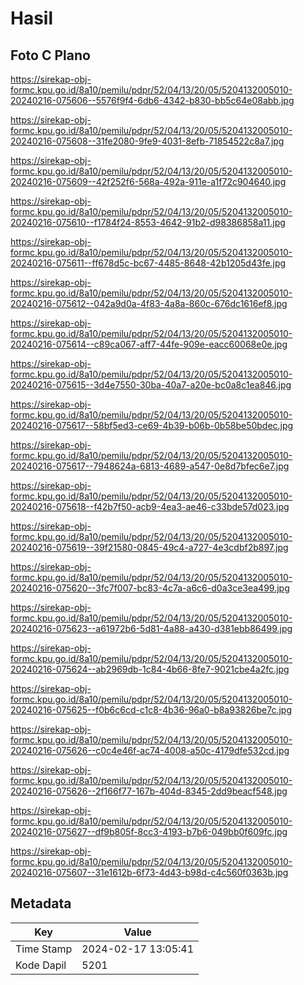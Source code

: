 # Hasil

## Foto C Plano

https://sirekap-obj-formc.kpu.go.id/8a10/pemilu/pdpr/52/04/13/20/05/5204132005010-20240216-075606--5576f9f4-6db6-4342-b830-bb5c64e08abb.jpg

https://sirekap-obj-formc.kpu.go.id/8a10/pemilu/pdpr/52/04/13/20/05/5204132005010-20240216-075608--31fe2080-9fe9-4031-8efb-71854522c8a7.jpg

https://sirekap-obj-formc.kpu.go.id/8a10/pemilu/pdpr/52/04/13/20/05/5204132005010-20240216-075609--42f252f6-568a-492a-911e-a1f72c904640.jpg

https://sirekap-obj-formc.kpu.go.id/8a10/pemilu/pdpr/52/04/13/20/05/5204132005010-20240216-075610--f1784f24-8553-4642-91b2-d98386858a11.jpg

https://sirekap-obj-formc.kpu.go.id/8a10/pemilu/pdpr/52/04/13/20/05/5204132005010-20240216-075611--ff678d5c-bc67-4485-8648-42b1205d43fe.jpg

https://sirekap-obj-formc.kpu.go.id/8a10/pemilu/pdpr/52/04/13/20/05/5204132005010-20240216-075612--042a9d0a-4f83-4a8a-860c-676dc1616ef8.jpg

https://sirekap-obj-formc.kpu.go.id/8a10/pemilu/pdpr/52/04/13/20/05/5204132005010-20240216-075614--c89ca067-aff7-44fe-909e-eacc60068e0e.jpg

https://sirekap-obj-formc.kpu.go.id/8a10/pemilu/pdpr/52/04/13/20/05/5204132005010-20240216-075615--3d4e7550-30ba-40a7-a20e-bc0a8c1ea846.jpg

https://sirekap-obj-formc.kpu.go.id/8a10/pemilu/pdpr/52/04/13/20/05/5204132005010-20240216-075617--58bf5ed3-ce69-4b39-b06b-0b58be50bdec.jpg

https://sirekap-obj-formc.kpu.go.id/8a10/pemilu/pdpr/52/04/13/20/05/5204132005010-20240216-075617--7948624a-6813-4689-a547-0e8d7bfec6e7.jpg

https://sirekap-obj-formc.kpu.go.id/8a10/pemilu/pdpr/52/04/13/20/05/5204132005010-20240216-075618--f42b7f50-acb9-4ea3-ae46-c33bde57d023.jpg

https://sirekap-obj-formc.kpu.go.id/8a10/pemilu/pdpr/52/04/13/20/05/5204132005010-20240216-075619--39f21580-0845-49c4-a727-4e3cdbf2b897.jpg

https://sirekap-obj-formc.kpu.go.id/8a10/pemilu/pdpr/52/04/13/20/05/5204132005010-20240216-075620--3fc7f007-bc83-4c7a-a6c6-d0a3ce3ea499.jpg

https://sirekap-obj-formc.kpu.go.id/8a10/pemilu/pdpr/52/04/13/20/05/5204132005010-20240216-075623--a61972b6-5d81-4a88-a430-d381ebb86499.jpg

https://sirekap-obj-formc.kpu.go.id/8a10/pemilu/pdpr/52/04/13/20/05/5204132005010-20240216-075624--ab2969db-1c84-4b66-8fe7-9021cbe4a2fc.jpg

https://sirekap-obj-formc.kpu.go.id/8a10/pemilu/pdpr/52/04/13/20/05/5204132005010-20240216-075625--f0b6c6cd-c1c8-4b36-96a0-b8a93826be7c.jpg

https://sirekap-obj-formc.kpu.go.id/8a10/pemilu/pdpr/52/04/13/20/05/5204132005010-20240216-075626--c0c4e46f-ac74-4008-a50c-4179dfe532cd.jpg

https://sirekap-obj-formc.kpu.go.id/8a10/pemilu/pdpr/52/04/13/20/05/5204132005010-20240216-075626--2f166f77-167b-404d-8345-2dd9beacf548.jpg

https://sirekap-obj-formc.kpu.go.id/8a10/pemilu/pdpr/52/04/13/20/05/5204132005010-20240216-075627--df9b805f-8cc3-4193-b7b6-049bb0f609fc.jpg

https://sirekap-obj-formc.kpu.go.id/8a10/pemilu/pdpr/52/04/13/20/05/5204132005010-20240216-075607--31e1612b-6f73-4d43-b98d-c4c560f0363b.jpg


## Metadata

| Key        | Value               |
| ---------- | ------------------- |
| Time Stamp | 2024-02-17 13:05:41 |
| Kode Dapil | 5201                |



